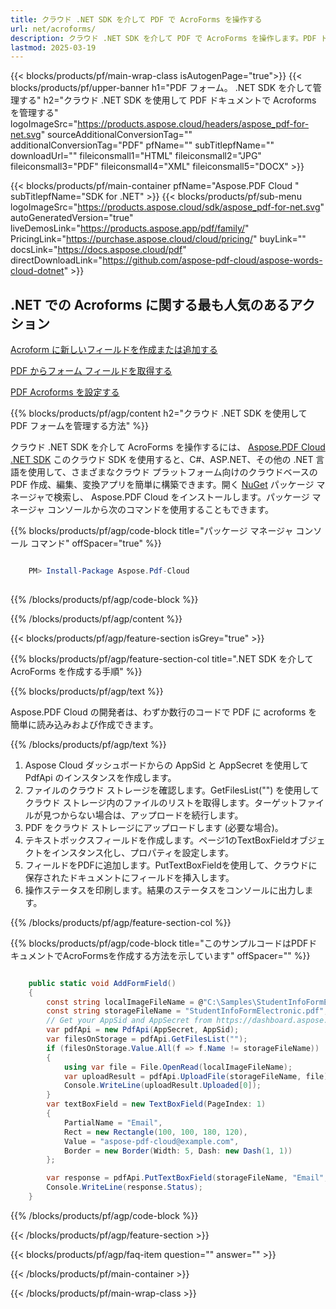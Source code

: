```yaml
---
title: クラウド .NET SDK を介して PDF で AcroForms を操作する
url: net/acroforms/
description: クラウド .NET SDK を介して PDF で AcroForms を操作します。PDF ドキュメントで AcroForms を追加、取得、削除、更新、設定する方法を確認してください。
lastmod: 2025-03-19
---
```


{{< blocks/products/pf/main-wrap-class isAutogenPage="true">}}
{{< blocks/products/pf/upper-banner h1="PDF フォーム。 .NET SDK を介して管理する" h2="クラウド .NET SDK を使用して PDF ドキュメントで Acroforms を管理する" logoImageSrc="https://products.aspose.cloud/headers/aspose_pdf-for-net.svg" sourceAdditionalConversionTag="" additionalConversionTag="PDF" pfName="" subTitlepfName="" downloadUrl="" fileiconsmall1="HTML" fileiconsmall2="JPG" fileiconsmall3="PDF" fileiconsmall4="XML" fileiconsmall5="DOCX" >}}

{{< blocks/products/pf/main-container pfName="Aspose.PDF Cloud " subTitlepfName="SDK for .NET" >}}
{{< blocks/products/pf/sub-menu logoImageSrc="https://products.aspose.cloud/sdk/aspose_pdf-for-net.svg"
autoGeneratedVersion="true"
liveDemosLink="https://products.aspose.app/pdf/family/" PricingLink="https://purchase.aspose.cloud/cloud/pricing/" buyLink="" docsLink="https://docs.aspose.cloud/pdf"  directDownloadLink="https://github.com/aspose-pdf-cloud/aspose-words-cloud-dotnet" >}}

<div class="container-fluid features-section bg-gray singleproduct">
<a class="anchor" id="features" name="features">
</a>
<div class="row">
<div class="container">
<h2 class="pr-ft">.NET での Acroforms に関する最も人気のあるアクション</h2>
<div class="col-lg-4">
<em class="fa fa-file-pdf-o ico-blue fa-2x col-lg-2"></em>
<p class="col-lg-10"><a href="https://products.aspose.cloud/pdf/net/acroforms/add/">Acroform に新しいフィールドを作成または追加する</a></p>
</div>
<div class="col-lg-4">
<em class="fa fa-file ico-blue fa-2x col-lg-2"></em>
<p class="col-lg-10"><a href="https://products.aspose.cloud/pdf/net/acroforms/get/">PDF からフォーム フィールドを取得する</a></p>
</div>
<div class="col-lg-4">
<em class="fa fa-file-text ico-blue fa-2x col-lg-2"></em>
<p class="col-lg-10"><a href="https://products.aspose.cloud/pdf/net/acroforms/set/">PDF Acroforms を設定する</a></p>
</div>
</div>
</div>
</div>

{{% blocks/products/pf/agp/content h2="クラウド .NET SDK を使用して PDF フォームを管理する方法" %}}

クラウド .NET SDK を介して AcroForms を操作するには、
[Aspose.PDF Cloud .NET SDK](https://products.aspose.cloud/pdf/net/)
このクラウド SDK を使用すると、C#、ASP.NET、その他の .NET 言語を使用して、さまざまなクラウド プラットフォーム向けのクラウドベースの PDF 作成、編集、変換アプリを簡単に構築できます。開く
[NuGet](https://www.nuget.org/packages/Aspose.Pdf-Cloud)
パッケージ マネージャで検索し、
Aspose.PDF Cloud
をインストールします。パッケージ マネージャ コンソールから次のコマンドを使用することもできます。

{{% blocks/products/pf/agp/code-block title="パッケージ マネージャ コンソール コマンド" offSpacer="true" %}}

```powershell

    PM> Install-Package Aspose.Pdf-Cloud
     
```

{{% /blocks/products/pf/agp/code-block %}}

{{% /blocks/products/pf/agp/content %}}

{{< blocks/products/pf/agp/feature-section isGrey="true" >}}

{{% blocks/products/pf/agp/feature-section-col title=".NET SDK を介して AcroForms を作成する手順" %}}

{{% blocks/products/pf/agp/text %}}

Aspose.PDF Cloud の開発者は、わずか数行のコードで PDF に acroforms を簡単に読み込みおよび作成できます。

{{% /blocks/products/pf/agp/text %}}

1. Aspose Cloud ダッシュボードからの AppSid と AppSecret を使用して PdfApi のインスタンスを作成します。
1. ファイルのクラウド ストレージを確認します。GetFilesList("") を使用してクラウド ストレージ内のファイルのリストを取得します。ターゲットファイルが見つからない場合は、アップロードを続行します。
1. PDF をクラウド ストレージにアップロードします (必要な場合)。
1. テキストボックスフィールドを作成します。ページ1のTextBoxFieldオブジェクトをインスタンス化し、プロパティを設定します。
1. フィールドをPDFに追加します。PutTextBoxFieldを使用して、クラウドに保存されたドキュメントにフィールドを挿入します。
1. 操作ステータスを印刷します。結果のステータスをコンソールに出力します。

{{% /blocks/products/pf/agp/feature-section-col %}}

{{% blocks/products/pf/agp/code-block title="このサンプルコードはPDFドキュメントでAcroFormsを作成する方法を示しています" offSpacer="" %}}

```cs

    public static void AddFormField()
    {
        const string localImageFileName = @"C:\Samples\StudentInfoFormElectronic.pdf";
        const string storageFileName = "StudentInfoFormElectronic.pdf";
        // Get your AppSid and AppSecret from https://dashboard.aspose.cloud (free registration required).            
        var pdfApi = new PdfApi(AppSecret, AppSid);
        var filesOnStorage = pdfApi.GetFilesList("");
        if (filesOnStorage.Value.All(f => f.Name != storageFileName))
        {
            using var file = File.OpenRead(localImageFileName);
            var uploadResult = pdfApi.UploadFile(storageFileName, file);
            Console.WriteLine(uploadResult.Uploaded[0]);
        }
        var textBoxField = new TextBoxField(PageIndex: 1)
        {
            PartialName = "Email",
            Rect = new Rectangle(100, 100, 180, 120),
            Value = "aspose-pdf-cloud@example.com",
            Border = new Border(Width: 5, Dash: new Dash(1, 1))
        };

        var response = pdfApi.PutTextBoxField(storageFileName, "Email", textBoxField);
        Console.WriteLine(response.Status);
    }
```

{{% /blocks/products/pf/agp/code-block %}}

{{< /blocks/products/pf/agp/feature-section >}}

{{< blocks/products/pf/agp/faq-item question="" answer="" >}}

{{< /blocks/products/pf/main-container >}}

{{< /blocks/products/pf/main-wrap-class >}}

